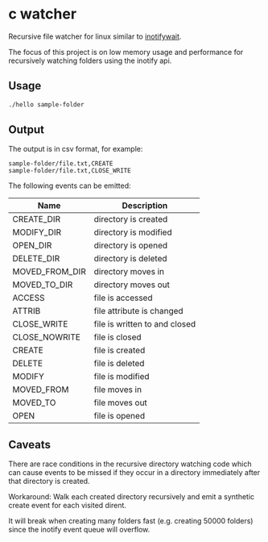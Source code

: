 # c watcher

Recursive file watcher for linux similar to [inotifywait](https://github.com/inotify-tools/inotify-tools).

The focus of this project is on low memory usage and performance for recursively watching folders using the inotify api.

## Usage

```sh
./hello sample-folder
```

## Output

The output is in csv format, for example:

```
sample-folder/file.txt,CREATE
sample-folder/file.txt,CLOSE_WRITE
```

The following events can be emitted:

| Name           | Description                   |
| -------------- | ----------------------------- |
| CREATE_DIR     | directory is created          |
| MODIFY_DIR     | directory is modified         |
| OPEN_DIR       | directory is opened           |
| DELETE_DIR     | directory is deleted          |
| MOVED_FROM_DIR | directory moves in            |
| MOVED_TO_DIR   | directory moves out           |
| ACCESS         | file is accessed              |
| ATTRIB         | file attribute is changed     |
| CLOSE_WRITE    | file is written to and closed |
| CLOSE_NOWRITE  | file is closed                |
| CREATE         | file is created               |
| DELETE         | file is deleted               |
| MODIFY         | file is modified              |
| MOVED_FROM     | file moves in                 |
| MOVED_TO       | file moves out                |
| OPEN           | file is opened                |

## Caveats

There are race conditions in the recursive directory watching code which can cause events to be missed if they occur in a directory immediately after that directory is created.

Workaround: Walk each created directory recursively and emit a synthetic create event for each visited dirent.

It will break when creating many folders fast (e.g. creating 50000 folders) since the inotify event queue will overflow.
